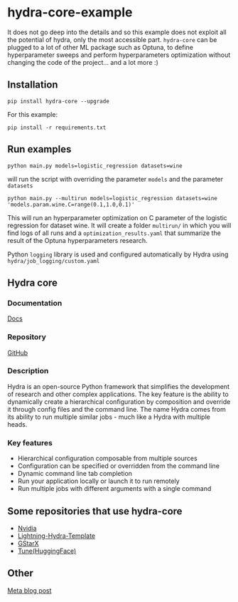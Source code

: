 # hydra-core-example
It does not go deep into the details and so this example does not exploit all the potential of hydra, only the most accessible part. `hydra-core` can be plugged to a lot of other ML package such as Optuna, to define hyperparameter sweeps and perform hyperparameters optimization without changing the code of the project... and a lot more :)
## Installation
`pip install hydra-core --upgrade`

For this example:

`pip install -r requirements.txt`
## Run examples
```python main.py models=logistic_regression datasets=wine```

will run the script with overriding the parameter `models` and the parameter `datasets`




```python main.py --multirun models=logistic_regression datasets=wine 'models.param.wine.C=range(0.1,1.0,0.1)'```

This will run an hyperparameter optimization on C parameter of the logistic regression for dataset wine.
It will create a folder `multirun/` in which you will find logs of all runs and a `optimization_results.yaml` that summarize the result of the Optuna hyperparameters research.

Python `logging` library is used and configured automatically by Hydra using `hydra/job_logging/custom.yaml`



## Hydra core
### Documentation
[Docs](https://hydra.cc/docs/intro/)
### Repository
[GitHub](https://github.com/facebookresearch/hydra)

### Description
Hydra is an open-source Python framework that simplifies the development of research and other complex applications. The key feature is the ability to dynamically create a hierarchical configuration by composition and override it through config files and the command line. The name Hydra comes from its ability to run multiple similar jobs - much like a Hydra with multiple heads.
### Key features
- Hierarchical configuration composable from multiple sources
- Configuration can be specified or overridden from the command line
- Dynamic command line tab completion
- Run your application locally or launch it to run remotely
- Run multiple jobs with different arguments with a single command

## Some repositories that use hydra-core
* [Nvidia](https://github.com/NVIDIA/DeepLearningExamples/tree/master)
* [Lightning-Hydra-Template](https://github.com/ashleve/lightning-hydra-template/tree/main)
* [GStarX](https://github.com/ShichangZh/GStarX)
* [Tune(HuggingFace)](https://github.com/huggingface/tune/tree/main)

## Other
[Meta blog post](https://ai.meta.com/blog/reengineering-facebook-ais-deep-learning-platforms-for-interoperability/)
